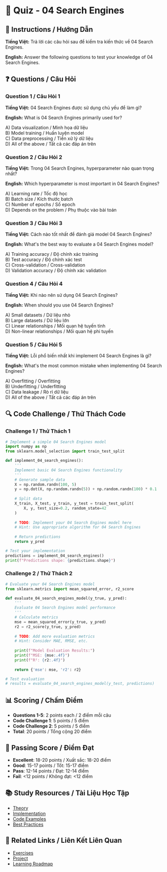 # 🧠 Quiz - 04 Search Engines

## 📝 Instructions / Hướng Dẫn

**Tiếng Việt:** Trả lời các câu hỏi sau để kiểm tra kiến thức về 04 Search Engines.

**English:** Answer the following questions to test your knowledge of 04 Search Engines.

## ❓ Questions / Câu Hỏi

### Question 1 / Câu Hỏi 1
**Tiếng Việt:** 04 Search Engines được sử dụng chủ yếu để làm gì?

**English:** What is 04 Search Engines primarily used for?

A) Data visualization / Minh họa dữ liệu  
B) Model training / Huấn luyện model  
C) Data preprocessing / Tiền xử lý dữ liệu  
D) All of the above / Tất cả các đáp án trên

### Question 2 / Câu Hỏi 2
**Tiếng Việt:** Trong 04 Search Engines, hyperparameter nào quan trọng nhất?

**English:** Which hyperparameter is most important in 04 Search Engines?

A) Learning rate / Tốc độ học  
B) Batch size / Kích thước batch  
C) Number of epochs / Số epoch  
D) Depends on the problem / Phụ thuộc vào bài toán

### Question 3 / Câu Hỏi 3
**Tiếng Việt:** Cách nào tốt nhất để đánh giá model 04 Search Engines?

**English:** What's the best way to evaluate a 04 Search Engines model?

A) Training accuracy / Độ chính xác training  
B) Test accuracy / Độ chính xác test  
C) Cross-validation / Cross-validation  
D) Validation accuracy / Độ chính xác validation

### Question 4 / Câu Hỏi 4
**Tiếng Việt:** Khi nào nên sử dụng 04 Search Engines?

**English:** When should you use 04 Search Engines?

A) Small datasets / Dữ liệu nhỏ  
B) Large datasets / Dữ liệu lớn  
C) Linear relationships / Mối quan hệ tuyến tính  
D) Non-linear relationships / Mối quan hệ phi tuyến

### Question 5 / Câu Hỏi 5
**Tiếng Việt:** Lỗi phổ biến nhất khi implement 04 Search Engines là gì?

**English:** What's the most common mistake when implementing 04 Search Engines?

A) Overfitting / Overfitting  
B) Underfitting / Underfitting  
C) Data leakage / Rò rỉ dữ liệu  
D) All of the above / Tất cả các đáp án trên

## 🔍 Code Challenge / Thử Thách Code

### Challenge 1 / Thử Thách 1
```python
# Implement a simple 04 Search Engines model
import numpy as np
from sklearn.model_selection import train_test_split

def implement_04_search_engines():
    '''
    Implement basic 04 Search Engines functionality
    '''
    # Generate sample data
    X = np.random.randn(100, 5)
    y = np.dot(X, np.random.randn(5)) + np.random.randn(100) * 0.1
    
    # Split data
    X_train, X_test, y_train, y_test = train_test_split(
        X, y, test_size=0.2, random_state=42
    )
    
    # TODO: Implement your 04 Search Engines model here
    # Hint: Use appropriate algorithm for 04 Search Engines
    
    # Return predictions
    return y_pred

# Test your implementation
predictions = implement_04_search_engines()
print(f"Predictions shape: {predictions.shape}")
```

### Challenge 2 / Thử Thách 2
```python
# Evaluate your 04 Search Engines model
from sklearn.metrics import mean_squared_error, r2_score

def evaluate_04_search_engines_model(y_true, y_pred):
    '''
    Evaluate 04 Search Engines model performance
    '''
    # Calculate metrics
    mse = mean_squared_error(y_true, y_pred)
    r2 = r2_score(y_true, y_pred)
    
    # TODO: Add more evaluation metrics
    # Hint: Consider MAE, RMSE, etc.
    
    print(f"Model Evaluation Results:")
    print(f"MSE: {mse:.4f}")
    print(f"R²: {r2:.4f}")
    
    return {'mse': mse, 'r2': r2}

# Test evaluation
# results = evaluate_04_search_engines_model(y_test, predictions)
```

## 📊 Scoring / Chấm Điểm

- **Questions 1-5**: 2 points each / 2 điểm mỗi câu
- **Code Challenge 1**: 5 points / 5 điểm
- **Code Challenge 2**: 5 points / 5 điểm
- **Total**: 20 points / Tổng cộng 20 điểm

## 🎯 Passing Score / Điểm Đạt

- **Excellent**: 18-20 points / Xuất sắc: 18-20 điểm
- **Good**: 15-17 points / Tốt: 15-17 điểm  
- **Pass**: 12-14 points / Đạt: 12-14 điểm
- **Fail**: <12 points / Không đạt: <12 điểm

## 📚 Study Resources / Tài Liệu Học Tập

- [Theory](./THEORY_04_search_engines.md)
- [Implementation](./IMPLEMENTATION_04_search_engines.md)
- [Code Examples](./CODE_EXAMPLES_04_search_engines.md)
- [Best Practices](./BEST_PRACTICES_04_search_engines.md)

## 🔗 Related Links / Liên Kết Liên Quan

- [Exercises](./EXERCISES_04_search_engines.md)
- [Project](./PROJECT_04_search_engines.md)
- [Learning Roadmap](./LEARNING_ROADMAP_04_search_engines.md)
